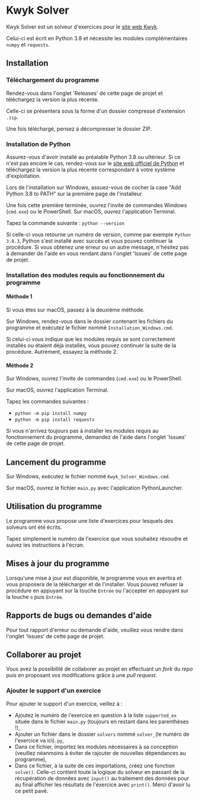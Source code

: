 # Kwyk Solver

Kwyk Solver est un solveur d'exercices pour le [site web Kwyk](https://www.kwyk.fr/).

Celui-ci est écrit en Python 3.8 et nécessite les modules complémentaires `numpy` et `requests`.

## Installation

### Téléchargement du programme

Rendez-vous dans l'onglet 'Releases' de cette page de projet et téléchargez la version la plus récente.

Celle-ci se présentera sous la forme d'un dossier compressé d'extension `.zip`.

Une fois téléchargé, pensez à décompresser le dossier ZIP.

### Installation de Python

Assurez-vous d'avoir installé au préalable Python 3.8 ou ultérieur. Si ce n'est pas encore le cas, rendez-vous sur le [site web officiel de Python](https://www.python.org/downloads/) et téléchargez la version la plus récente correspondant à votre système d'exploitation.

Lors de l'installation sur Windows, assuez-vous de cocher la case "Add Python 3.8 to PATH" sur la première page de l'installeur.

Une fois cette première terminée, ouvrez l'invite de commandes Windows (`cmd.exe`) ou le PowerShell. Sur macOS, ouvrez l'application Terminal.

Tapez la commande suivante : `python --version`

Si celle-ci vous retourne un numéro de version, comme par exemple `Python 3.8.3`, Python s'est installé avec succès et vous pouvez continuer la procédure. Si vous obtenez une erreur ou un autre message, n'hésitez pas à demander de l'aide en vous rendant dans l'onglet 'Issues' de cette page de projet.

### Installation des modules requis au fonctionnement du programme

#### Méthode 1

Si vous êtes sur macOS, passez à la deuxième méthode.

Sur Windows, rendez-vous dans le dossier contenant les fichiers du programme et exécutez le fichier nommé `Installation_Windows.cmd`.

Si celui-ci vous indique que les modules requis se sont correctement installés ou étaient déjà installés, vous pouvez continuer la suite de la procédure. Autrement, essayez la méthode 2.

#### Méthode 2

Sur Windows, ouvrez l'invite de commandes (`cmd.exe`) ou le PowerShell.

Sur macOS, ouvrez l'application Terminal.

Tapez les commandes suivantes :

- `python -m pip install numpy`
- `python -m pip install requests`

Si vous n'arrivez toujours pas à installer les modules requis au fonctionnement du programme, demandez de l'aide dans l'onglet 'Issues' de cette page de projet.

## Lancement du programme

Sur Windows, exécutez le fichier nommé `Kwyk_Solver_Windows.cmd`.

Sur macOS, ouvrez le fichier `main.py` avec l'application PythonLauncher.

## Utilisation du programme

Le programme vous propose une liste d'exercices pour lesquels des solveurs ont été écrits.

Tapez simplement le numéro de l'exercice que vous souhaitez résoudre et suivez les instructions à l'écran.

## Mises à jour du programme

Lorsqu'une mise à jour est disponible, le programme vous en avertira et vous proposera de la télécharger et de l'installer. Vous pouvez refuser la procédure en appuyant sur la touche `Entrée` ou l'accepter en appuyant sur la touche `o` puis `Entrée`.

## Rapports de bugs ou demandes d'aide

Pour tout rapport d'erreur ou demande d'aide, veuillez vous rendre dans l'onglet 'Issues' de cette page de projet.

## Collaborer au projet

Vous avez la possibilité de collaborer au projet en effectuant un *fork* du *repo* puis en proposant vos modifications grâce à une *pull request*.

### Ajouter le support d'un exercice

Pour ajouter le support d'un exercice, veillez à :

- Ajoutez le numéro de l'exercice en question à la liste `supported_ex` située dans le fichier `main.py` (toujours en restant dans les parenthèses !),
- Ajouter un fichier dans le dossier `solvers` nommé `solver_`(le numéro de l'exercice va ici)`.py`,
- Dans ce fichier, importez les modules nécessaires à sa conception (veuillez néanmoins à éviter de rajouter de nouvelles dépendances au programme),
- Dans ce fichier, à la suite de ces importations, créez une fonction `solve()`. Celle-ci contient toute la logique du solveur en passant de la récupération de données avec `input()` au traitement des données pour au final afficher les résultats de l'exercice avec `print()`.
Merci d'avoir lu ce petit pavé.
